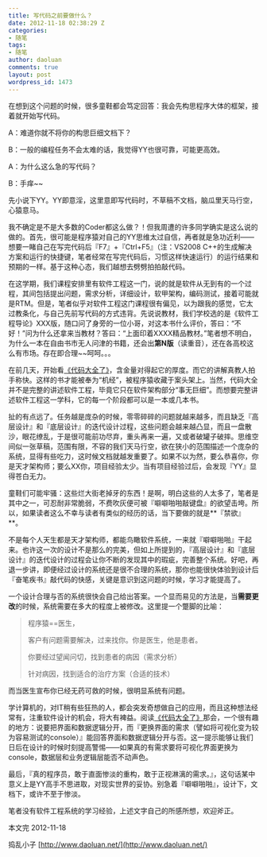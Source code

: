 ```yaml
---
title: 写代码之前要做什么？
date: 2012-11-18 02:38:29 Z
categories:
- 随笔
tags:
- 随笔
author: daoluan
comments: true
layout: post
wordpress_id: 1473
---
```


在想到这个问题的时候，很多童鞋都会笃定回答：我会先构思程序大体的框架，接着就开始写代码。

A：难道你就不将你的构思巨细文档下？

B：一般的编程任务不会太难的话，我觉得YY也很可靠，可能更高效。

A：为什么这么急的写代码？

B：手痒~~

<!-- more -->

先小说下YY。YY即意淫，这里意即写代码时，不草稿不文档，脑瓜里天马行空，心猿意马。

我不确定是不是大多数的Coder都这么做？！但我周遭的许多同学确实是这么说的做的。首先，很可能是程序猿对自己的YY思维太过自信，再者就是急功近利——想要一睹自己在写完代码后『F7』+『Ctrl+F5』（注：VS2008 C++的生成解决方案和运行的快捷键，笔者经常在写完代码后，习惯这样快速运行）的运行结果和预期的一样。基于这种心态，我们越想去劈劈拍拍敲代码。

在这学期，我们课程安排里有软件工程这一门，说的就是软件从无到有的一个过程，其间包括提出问题，需求分析，详细设计，软甲架构，编码测试，接着可能就是RTM。但是，笔者似乎对软件工程这门课程很有偏见，以为跟我的感觉，它太过教条化，与自己先前写代码的方式违背。先说说教材，我们学校选的是《软件工程导论》XXX版，随口问了身旁的一位小哥，对这本书什么评价，答曰：“不好！”问为什么还拿来当教材？答曰：“上面印着XXXX精品教材。”笔者想不明白，为什么一本在自由书市无人问津的书籍，还会出**第N版**（读重音），还在各高校这么有市场。存在即合理~~呵呵。。。

在前几天，开始看[《代码大全了》](http://book.douban.com/subject/1477390/)，含金量对得起它的厚度。而它的讲解真教人拍手称快。这样的书才能被奉为“机经”，被程序猿收藏于案头架上。当然，代码大全并不是完整的讲述软件工程，毕竟它只在软件架构部分“事无巨细”。而想要完整讲述软件工程这一学科，它的每一个阶段都可以是一本或几本书。

扯的有点远了。任务越是庞杂的时候，零零碎碎的问题就越来越多，而且缺乏『高层设计』和『底层设计』的迭代设计过程，这些问题会越来越凸显，而且一盘散沙，眼花缭乱，于是很可能前功尽弃，重头再来一遍，又或者破罐子破摔。思维空间似一张草稿，范围有限，不容的我们天马行空，欲在狭小的范围描述一个庞杂的系统，显得有些吃力，这时候文档就越发重要了。如果不以为然，要么恭喜你，你是天才架构师；要么XX你，项目经验太少。当有项目经验过后，会发现『YY』显得苍白无力。

童鞋们可能牢骚：这些烂大街老掉牙的东西！是啊，明白这些的人太多了，笔者是其中之一，可忍耐非常脆弱，不费吹灰便可被『噼噼啪啪敲键盘』的欲望击垮。所以，如果读者这么不幸与读者有类似的经历的话，当下要做的就是**『禁欲』**。

不是每个人天生都是天才架构师，都能鸟瞰软件系统，一来就『噼噼啪啪』干起来。也许这一次的设计不是那么的完美，但如上所提到的，『高层设计』和『底层设计』的迭代设计的过程会让你不断的发现其中的瑕疵，完善整个系统。好吧，再退一步讲，即便经过设计的系统还是很不合理的系统，那你也能很快体验到设计后『奋笔疾书』敲代码的快感，关键是意识到这问题的时候，学习才能提高了。

一个设计合理与否的系统很快会自己给出答案。一个显而易见的方法是，当**需要更改**的时候，系统需要在多大的程度上被修改。这里提一个蹩脚的比喻：


<blockquote><p>程序猿==医生，</p>
<p>客户有问题需要解决，过来找你。你是医生，他是患者。</p>
<p>你要经过望闻问切，找到患者的病因（需求分析）</p>
<p>针对病因，找到适合的治疗方案（合适的技术）</p></blockquote>


而当医生宣布你已经无药可救的时候，很明显系统有问题。

学计算机的，对IT稍有些狂热的人，都会突发奇想做自己的应用，而且这种想法经常有，注重软件设计的机会，将大有裨益。阅读[《代码大全了》](http://book.douban.com/subject/1477390/)那会，一个很有趣的地方：说要把界面和数据逻辑分开，而『更换界面的需求（譬如将可视化变为较为容易测试的console）』能回答界面和数据逻辑分开与否。这一提示能够让我们日后在设计的时候时刻提高警惕——如果真的有需求要将可视化界面更换为console，数据层和业务逻辑层能否不动声色。

最后，『真的程序员，敢于直面惨淡的重构，敢于正视淋漓的需求。』，这句话某中意义上是YY高手不思进取，对现实世界的妥协。别急着『噼噼啪啪』，设计下，文档下，或许不至于惨淡。

笔者没有软件工程系统的学习经验，上述文字自己的所感所想，欢迎斧正。

本文完 2012-11-18

捣乱小子 [http://www.daoluan.net/](http://www.daoluan.net/)
